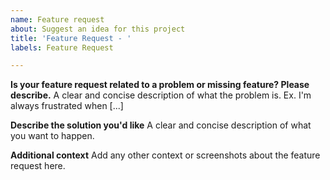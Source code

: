 ```yaml
---
name: Feature request
about: Suggest an idea for this project
title: 'Feature Request - '
labels: Feature Request

---
```


**Is your feature request related to a problem or missing feature? Please describe.**
A clear and concise description of what the problem is. Ex. I'm always frustrated when [...]

**Describe the solution you'd like**
A clear and concise description of what you want to happen.

**Additional context**
Add any other context or screenshots about the feature request here.
